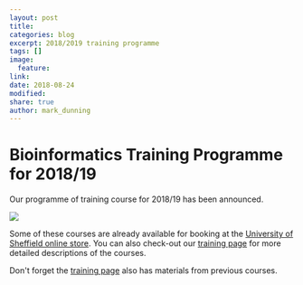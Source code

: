 ```yaml
---
layout: post
title:
categories: blog
excerpt: 2018/2019 training programme
tags: []
image:
  feature:
link:
date: 2018-08-24
modified:
share: true
author: mark_dunning
---
```


# Bioinformatics Training Programme for 2018/19

Our programme of training course for 2018/19 has been announced.

![](https://github.com/sheffield-bioinformatics-core/sheffield-bioinformatics-core.github.io/blob/master/images/18_19_training_twitter-01.png)

Some of these courses are already available for booking at the [University of Sheffield online store](https://onlineshop.shef.ac.uk/conferences-and-events/faculty-of-medicine-dentistry-and-health/neuroscience). You can also check-out our [training page](http://sbc.shef.ac.uk//training/) for more detailed descriptions of the courses.

Don't forget the [training page](http://sbc.shef.ac.uk//training/) also has materials from previous courses.
